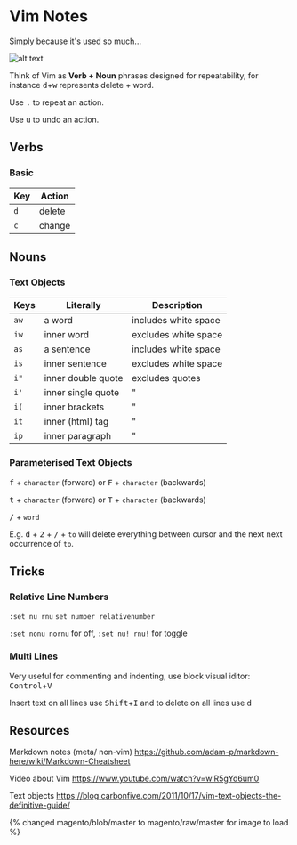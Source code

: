 # Vim Notes
Simply because it's used so much...

![alt text][vimcheatsheet]

[vimcheatsheet]: https://github.com/rryanedwards/magento/raw/master/resources/vim-shortcuts-dark_2560x1600.png "Vim Cheat Sheet"

Think of Vim as **Verb + Noun** phrases designed for repeatability, for instance <kbd>d</kbd>+<kbd>w</kbd> represents delete + word. 

Use  <kbd>.</kbd> to repeat an action. 

Use  <kbd>u</kbd> to undo an action. 

## Verbs
### Basic

Key | Action
--- | ---
`d` | delete
`c` | change

## Nouns
### Text Objects

Keys | Literally | Description
--- | ---       | ---
`aw` | a word    | includes white space
`iw` | inner word| excludes white space
`as` | a sentence| includes white space
`is` | inner sentence | excludes white space
`i"` | inner double quote | excludes quotes
`i'` | inner single quote | "
`i(` | inner brackets | "
`it` | inner (html) tag | "
`ip` | inner paragraph | "

### Parameterised Text Objects
<kbd>f</kbd> + `character` (forward) or <kbd>F</kbd> + `character` (backwards)

<kbd>t</kbd> + `character` (forward) or <kbd>T</kbd> + `character` (backwards)

<kbd>/</kbd> + `word`

E.g. <kbd>d</kbd> + <kbd>2</kbd> + <kbd>/</kbd> + `to` will delete everything between cursor and the next next occurrence of `to`. 

## Tricks
### Relative Line Numbers
`:set nu rnu` `set number relativenumber`

`:set nonu nornu` for off, `:set nu! rnu!` for toggle

### Multi Lines
Very useful for commenting and indenting, use block visual iditor: <kbd>Control</kbd>+<kbd>V</kbd>

Insert text on all lines use <kbd>Shift</kbd>+<kbd>I</kbd> and to delete on all lines use <kbd>d</kbd>

## Resources
Markdown notes (meta/ non-vim) https://github.com/adam-p/markdown-here/wiki/Markdown-Cheatsheet

Video about Vim https://www.youtube.com/watch?v=wlR5gYd6um0

Text objects https://blog.carbonfive.com/2011/10/17/vim-text-objects-the-definitive-guide/


{% changed magento/blob/master to magento/raw/master for image to load %}
